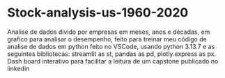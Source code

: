 # Stock-analysis-us-1960-2020
Analise de dados divido por empresas em meses, anos e décadas, em grafico para analisar o desempenho, feito para treinar meu código de analise de dados em python
feito no VSCode, usando python 3.13.7 e as seguintes bibliotecas: streamlit as st, pandas as pd, plotly.express as px.
Dash board interativo para facilitar a leitura de um capstone publicado no linkedin
